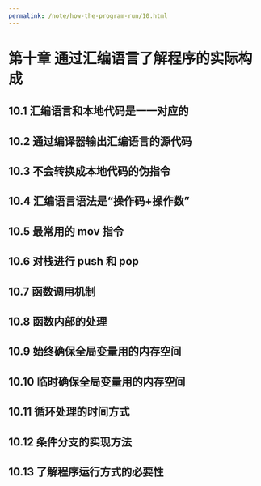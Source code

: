 ```yaml
---
permalink: /note/how-the-program-run/10.html
---
```


# 第十章 通过汇编语言了解程序的实际构成

## 10.1 汇编语言和本地代码是一一对应的

## 10.2 通过编译器输出汇编语言的源代码

## 10.3 不会转换成本地代码的伪指令

## 10.4 汇编语言语法是“操作码+操作数”

## 10.5 最常用的 mov 指令

## 10.6 对栈进行 push 和 pop

## 10.7 函数调用机制

## 10.8 函数内部的处理

## 10.9 始终确保全局变量用的内存空间

## 10.10 临时确保全局变量用的内存空间

## 10.11 循环处理的时间方式

## 10.12 条件分支的实现方法

## 10.13 了解程序运行方式的必要性
